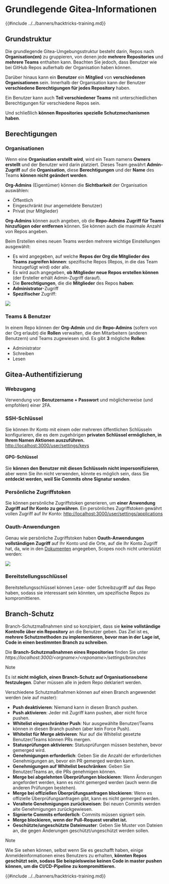 # Grundlegende Gitea-Informationen

{{#include ../../banners/hacktricks-training.md}}

## Grundstruktur

Die grundlegende Gitea-Umgebungsstruktur besteht darin, Repos nach **Organisation(en)** zu gruppieren, von denen jede **mehrere Repositories** und **mehrere Teams** enthalten kann. Beachten Sie jedoch, dass Benutzer wie bei GitHub Repos außerhalb der Organisation haben können.

Darüber hinaus kann ein **Benutzer** ein **Mitglied** von **verschiedenen Organisationen** sein. Innerhalb der Organisation kann der Benutzer **verschiedene Berechtigungen für jedes Repository** haben.

Ein Benutzer kann auch **Teil verschiedener Teams** mit unterschiedlichen Berechtigungen für verschiedene Repos sein.

Und schließlich **können Repositories spezielle Schutzmechanismen haben**.

## Berechtigungen

### Organisationen

Wenn eine **Organisation erstellt wird**, wird ein Team namens **Owners** **erstellt** und der Benutzer wird darin platziert. Dieses Team gewährt **Admin-Zugriff** auf die **Organisation**, diese **Berechtigungen** und der **Name** des Teams **können nicht geändert werden**.

**Org-Admins** (Eigentümer) können die **Sichtbarkeit** der Organisation auswählen:

- Öffentlich
- Eingeschränkt (nur angemeldete Benutzer)
- Privat (nur Mitglieder)

**Org-Admins** können auch angeben, ob die **Repo-Admins** **Zugriff für Teams hinzufügen oder entfernen** können. Sie können auch die maximale Anzahl von Repos angeben.

Beim Erstellen eines neuen Teams werden mehrere wichtige Einstellungen ausgewählt:

- Es wird angegeben, auf welche **Repos der Org die Mitglieder des Teams zugreifen können**: spezifische Repos (Repos, in die das Team hinzugefügt wird) oder alle.
- Es wird auch angegeben, **ob Mitglieder neue Repos erstellen können** (der Ersteller erhält Admin-Zugriff darauf).
- Die **Berechtigungen**, die die **Mitglieder** des Repos **haben**:
- **Administrator**-Zugriff
- **Spezifischer** Zugriff:

![](<../../images/image (118).png>)

### Teams & Benutzer

In einem Repo können der **Org-Admin** und die **Repo-Admins** (sofern von der Org erlaubt) die **Rollen** verwalten, die den Mitarbeitern (anderen Benutzern) und Teams zugewiesen sind. Es gibt **3** mögliche **Rollen**:

- Administrator
- Schreiben
- Lesen

## Gitea-Authentifizierung

### Webzugang

Verwendung von **Benutzername + Passwort** und möglicherweise (und empfohlen) einer 2FA.

### **SSH-Schlüssel**

Sie können Ihr Konto mit einem oder mehreren öffentlichen Schlüsseln konfigurieren, die es dem zugehörigen **privaten Schlüssel ermöglichen, in Ihrem Namen Aktionen auszuführen.** [http://localhost:3000/user/settings/keys](http://localhost:3000/user/settings/keys)

#### **GPG-Schlüssel**

Sie **können den Benutzer mit diesen Schlüsseln nicht impersonifizieren**, aber wenn Sie ihn nicht verwenden, könnte es möglich sein, dass Sie **entdeckt werden, weil Sie Commits ohne Signatur senden**.

### **Persönliche Zugriffstoken**

Sie können persönliche Zugriffstoken generieren, um **einer Anwendung Zugriff auf Ihr Konto zu gewähren**. Ein persönliches Zugriffstoken gewährt vollen Zugriff auf Ihr Konto: [http://localhost:3000/user/settings/applications](http://localhost:3000/user/settings/applications)

### Oauth-Anwendungen

Genau wie persönliche Zugriffstoken haben **Oauth-Anwendungen** **vollständigen Zugriff** auf Ihr Konto und die Orte, auf die Ihr Konto Zugriff hat, da, wie in den [Dokumenten](https://docs.gitea.io/en-us/oauth2-provider/#scopes) angegeben, Scopes noch nicht unterstützt werden:

![](<../../images/image (194).png>)

### Bereitstellungsschlüssel

Bereitstellungsschlüssel können Lese- oder Schreibzugriff auf das Repo haben, sodass sie interessant sein könnten, um spezifische Repos zu kompromittieren.

## Branch-Schutz

Branch-Schutzmaßnahmen sind so konzipiert, dass sie **keine vollständige Kontrolle über ein Repository** an die Benutzer geben. Das Ziel ist es, **mehrere Schutzmethoden zu implementieren, bevor man in der Lage ist, Code in einen bestimmten Branch zu schreiben**.

Die **Branch-Schutzmaßnahmen eines Repositories** finden Sie unter _https://localhost:3000/\<orgname>/\<reponame>/settings/branches_

> [!NOTE]
> Es ist **nicht möglich, einen Branch-Schutz auf Organisationsebene festzulegen**. Daher müssen alle in jedem Repo deklariert werden.

Verschiedene Schutzmaßnahmen können auf einen Branch angewendet werden (wie auf master):

- **Push deaktivieren**: Niemand kann in diesen Branch pushen.
- **Push aktivieren**: Jeder mit Zugriff kann pushen, aber nicht force pushen.
- **Whitelist eingeschränkter Push**: Nur ausgewählte Benutzer/Teams können in diesen Branch pushen (aber kein Force Push).
- **Whitelist für Merge aktivieren**: Nur auf die Whitelist gesetzte Benutzer/Teams können PRs mergen.
- **Statusprüfungen aktivieren:** Statusprüfungen müssen bestehen, bevor gemerged wird.
- **Genehmigungen erforderlich**: Geben Sie die Anzahl der erforderlichen Genehmigungen an, bevor ein PR gemerged werden kann.
- **Genehmigungen auf Whitelist beschränken**: Geben Sie Benutzer/Teams an, die PRs genehmigen können.
- **Merge bei abgelehnten Überprüfungen blockieren**: Wenn Änderungen angefordert werden, kann es nicht gemerged werden (auch wenn die anderen Prüfungen bestehen).
- **Merge bei offiziellen Überprüfungsanfragen blockieren**: Wenn es offizielle Überprüfungsanfragen gibt, kann es nicht gemerged werden.
- **Veraltete Genehmigungen zurückweisen**: Bei neuen Commits werden alte Genehmigungen zurückgewiesen.
- **Signierte Commits erforderlich**: Commits müssen signiert sein.
- **Merge blockieren, wenn der Pull-Request veraltet ist.**
- **Geschützte/ungeschützte Dateimuster**: Geben Sie Muster von Dateien an, die gegen Änderungen geschützt/ungeschützt werden sollen.

> [!NOTE]
> Wie Sie sehen können, selbst wenn Sie es geschafft haben, einige Anmeldeinformationen eines Benutzers zu erhalten, **könnten Repos geschützt sein, sodass Sie beispielsweise keinen Code in master pushen können, um die CI/CD-Pipeline zu kompromittieren.**

{{#include ../../banners/hacktricks-training.md}}
